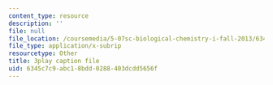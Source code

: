 ```yaml
---
content_type: resource
description: ''
file: null
file_location: /coursemedia/5-07sc-biological-chemistry-i-fall-2013/6345c7c9abc18bdd0288403dcdd5656f_BZGOYTtQUhY.srt
file_type: application/x-subrip
resourcetype: Other
title: 3play caption file
uid: 6345c7c9-abc1-8bdd-0288-403dcdd5656f
---
```

